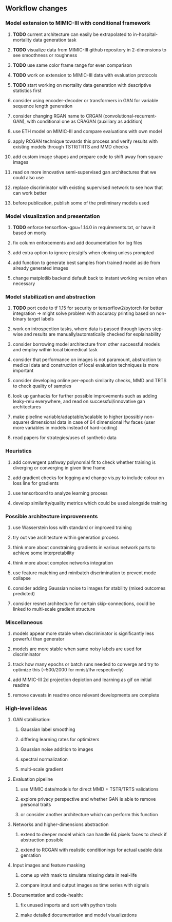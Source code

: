 Workflow changes
----------------

### Model extension to MIMIC-III with conditional framework

1.  **TODO** current architecture can easily be extrapolated
    to in-hospital-mortality data generation task

2.  **TODO** visualize data from MIMIC-III github repository
    in 2-dimensions to see smoothness or roughness

3.  **TODO** use same color frame range for even comparison

4.  **TODO** work on extension to MIMIC-III data with
    evaluation protocols

5.  **TODO** start working on mortality data generation with
    descriptive statistics first

6.  consider using encoder-decoder or transformers in GAN for variable
    sequence length generation

7.  consider changing RGAN name to CRGAN (convolutional-recurrent-GAN),
    with conditional one as CRAGAN (auxiliary as addition)

8.  use ETH model on MIMIC-III and compare evaluations with own model

9.  apply RCGAN technique towards this process and verify results with
    existing models through TSTR/TRTS and MMD checks

10. add custom image shapes and prepare code to shift away from square
    images

11. read on more innovative semi-supervised gan architectures that we
    could also use

12. replace discriminator with existing supervised network to see how
    that can work better

13. before publication, publish some of the preliminary models used

### Model visualization and presentation

1.  **TODO** enforce tensorflow-gpu=1.14.0 in
    requirements.txt, or have it based on morty

2.  fix column enforcements and add documentation for log files

3.  add extra option to ignore pics/gifs when cloning unless prompted

4.  add function to generate best samples from trained model aside from
    already generated images

5.  change matplotlib backend default back to instant working version
    when necessary

### Model stabilization and abstraction

1.  **TODO** port code to tf 1.15 for security or
    tensorflow2/pytorch for better integration -\> might solve problem
    with accuracy printing based on non-binary target labels

2.  work on introspection tasks, where data is passed through layers
    step-wise and results are manually/automatically checked for
    explainability

3.  consider borrowing model architecture from other successful models
    and employ within local biomedical task

4.  consider that performance on images is not paramount, abstraction to
    medical data and construction of local evaluation techniques is more
    important

5.  consider developing online per-epoch similarity checks, MMD and TRTS
    to check quality of samples

6.  look up ganhacks for further possible improvements such as adding
    leaky-relu everywhere, and read on successful/innovative gan
    architectures

7.  make pipeline variable/adaptable/scalable to higher (possibly
    non-square) dimensional data in case of 64 dimensional lfw faces
    (user more variables in models instead of hard-coding)

8.  read papers for strategies/uses of synthetic data

### Heuristics

1.  add convergent pathway polynomial fit to check whether training is
    diverging or converging in given time frame

2.  add gradient checks for logging and change vis.py to include colour
    on loss line for gradients

3.  use tensorboard to analyze learning process

4.  develop similarity/quality metrics which could be used alongside
    training

### Possible architecture improvements

1.  use Wasserstein loss with standard or improved training

2.  try out vae architecture within generation process

3.  think more about constraining gradients in various network parts to
    achieve some interpretability

4.  think more about complex networks integration

5.  use feature matching and minibatch discrimination to prevent mode
    collapse

6.  consider adding Gaussian noise to images for stability (mixed
    outcomes predicted)

7.  consider resnet architecture for certain skip-connections, could be
    linked to multi-scale gradient structure

### Miscellaneous

1.  models appear more stable when discriminator is significantly less
    powerful than generator

2.  models are more stable when same noisy labels are used for
    discriminator

3.  track how many epochs or batch runs needed to converge and try to
    optimize this (\~500/2000 for mnist/lfw respectively)

4.  add MIMIC-III 2d projection depiction and learning as gif on initial
    readme

5.  remove caveats in readme once relevant developments are complete

### High-level ideas

1.  GAN stabilisation:

    1.  Gaussian label smoothing

    2.  differing learning rates for optimizers

    3.  Gaussian noise addition to images

    4.  spectral normalization

    5.  multi-scale gradient

2.  Evaluation pipeline

    1.  use MIMIC data/models for direct MMD + TSTR/TRTS validations

    2.  explore privacy perspective and whether GAN is able to remove
        personal traits

    3.  or consider another architecture which can perform this function

3.  Networks and higher-dimensions abstraction

    1.  extend to deeper model which can handle 64 pixels faces to check
        if abstraction possible

    2.  extend to RCGAN with realistic conditionings for actual usable
        data genration

4.  Input images and feature masking

    1.  come up with mask to simulate missing data in real-life

    2.  compare input and output images as time series with signals

5.  Documentation and code-health:

    1.  fix unused imports and sort with python tools

    2.  make detailed documentation and model visualizations
